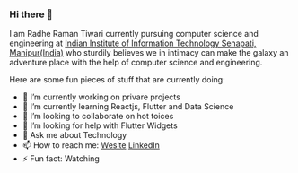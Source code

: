 ### Hi there 👋

I am Radhe Raman Tiwari currently pursuing computer science and engineering at [Indian Institute of Information Technology Senapati, Manipur(India)](http://www.iiitmanipur.ac.in/) who sturdily believes we in intimacy can make the galaxy an adventure place with the help of computer science and engineering.


Here are some fun pieces of stuff that are currently doing:

- 🔭 I’m currently working on privare projects
- 🌱 I’m currently learning Reactjs, Flutter and Data Science
- 👯 I’m looking to collaborate on hot toices
- 🤔 I’m looking for help with Flutter Widgets
- 💬 Ask me about Technology
- 📫 How to reach me: [Wesite](https://sites.google.com/view/radhetians) [LinkedIn](https://www.linkedin.com/in/radhetians/)
- ⚡ Fun fact: Watching

